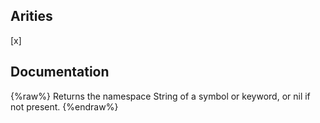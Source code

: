 ## Arities
[x]

## Documentation
{%raw%}
Returns the namespace String of a symbol or keyword, or nil if not present.
{%endraw%}
